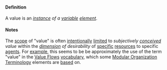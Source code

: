 #### Definition

A value is an *[instance](https://github.com/gcassel/Modular-Organization-Terminology/blob/master/terms/instance.md) of a [variable](https://github.com/gcassel/Modular-Organization-Terminology/blob/master/terms/variable.md) [element](https://github.com/gcassel/Modular-Organization-Terminology/blob/master/terms/element.md)*.

#### Notes  

The [scope](https://github.com/gcassel/Modular-Organization-Terminology/blob/master/terms/scope.md) of "value" is often [intentionally](https://github.com/gcassel/Modular-Organization-Terminology/blob/master/terms/intend.md) [limited](https://github.com/gcassel/Modular-Organization-Terminology/blob/master/terms/limit.md) to *subjectively [conceived](https://github.com/gcassel/Modular-Organization-Terminology/blob/master/terms/concept.md) value* within the *[dimension](https://github.com/gcassel/Modular-Organization-Terminology/blob/master/terms/dimension.md) of desirability*  of [specific](https://github.com/gcassel/Modular-Organization-Terminology/blob/master/terms/specific.md) [resources](https://github.com/gcassel/Modular-Organization-Terminology/blob/master/terms/resource.md) to specific [agents](https://github.com/gcassel/Modular-Organization-Terminology/blob/master/terms/agents.md).  For [example](https://github.com/gcassel/Modular-Organization-Terminology/blob/master/terms/example.md), this seems to be be approximately the use of the term "value" in the [Value Flows](https://www.valueflo.ws/) [vocabulary](https://github.com/gcassel/Modular-Organization-Terminology/blob/master/terms/vocabulary.md), which some [Modular Organization Terminology](https://github.com/gcassel/Modular-Organization-Terminology) elements are [based](https://github.com/gcassel/Modular-Organization-Terminology/blob/master/terms/base.md) on.
